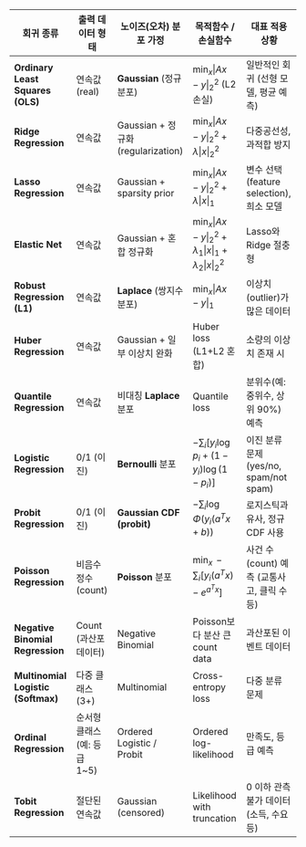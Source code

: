 | 회귀 종류                              | 출력 데이터 형태           | 노이즈(오차) 분포 가정                  | 목적함수 / 손실함수                                                                      | 대표 적용 상황                         |
| ---------------------------------- | ------------------- | ------------------------------ | -------------------------------------------------------------------------------- | -------------------------------- |
| **Ordinary Least Squares (OLS)**   | 연속값 (real)          | **Gaussian** (정규분포)            | $\displaystyle \min_x \|A x - y\|_2^2$ (L2 손실)                                   | 일반적인 회귀 (선형 모델, 평균 예측)           |
| **Ridge Regression**               | 연속값                 | Gaussian + 정규화(regularization) | $\displaystyle \min_x \|A x - y\|_2^2 + \lambda \|x\|_2^2$                       | 다중공선성, 과적합 방지                    |
| **Lasso Regression**               | 연속값                 | Gaussian + sparsity prior      | $\displaystyle \min_x \|A x - y\|_2^2 + \lambda \|x\|_1$                         | 변수 선택(feature selection), 희소 모델  |
| **Elastic Net**                    | 연속값                 | Gaussian + 혼합 정규화              | $\displaystyle \min_x \|A x - y\|_2^2 + \lambda_1 \|x\|_1 + \lambda_2 \|x\|_2^2$ | Lasso와 Ridge 절충형                 |
| **Robust Regression (L1)**         | 연속값                 | **Laplace** (쌍지수 분포)           | $\displaystyle \min_x \|A x - y\|_1$                                             | 이상치(outlier)가 많은 데이터             |
| **Huber Regression**               | 연속값                 | Gaussian + 일부 이상치 완화           | Huber loss (L1+L2 혼합)                                                            | 소량의 이상치 존재 시                     |
| **Quantile Regression**            | 연속값                 | 비대칭 **Laplace** 분포             | Quantile loss                                                                    | 분위수(예: 중위수, 상위 90%) 예측           |
| **Logistic Regression**            | 0/1 (이진)            | **Bernoulli** 분포               | $\displaystyle -\sum_i \big[ y_i \log p_i + (1 - y_i)\log(1 - p_i) \big]$        | 이진 분류 문제 (yes/no, spam/not spam) |
| **Probit Regression**              | 0/1 (이진)            | **Gaussian CDF (probit)**      | $\displaystyle -\sum_i \log \Phi(y_i (a^T x + b))$                               | 로지스틱과 유사, 정규 CDF 사용              |
| **Poisson Regression**             | 비음수 정수 (count)      | **Poisson** 분포                 | $\displaystyle \min_x \, -\sum_i \big[y_i (a^T x) - e^{a^T x}\big]$              | 사건 수(count) 예측 (교통사고, 클릭 수 등)    |
| **Negative Binomial Regression**   | Count (과산포 데이터)     | Negative Binomial              | Poisson보다 분산 큰 count data                                                        | 과산포된 이벤트 데이터                     |
| **Multinomial Logistic (Softmax)** | 다중 클래스 (3+)         | Multinomial                    | Cross-entropy loss                                                               | 다중 분류 문제                         |
| **Ordinal Regression**             | 순서형 클래스 (예: 등급 1~5) | Ordered Logistic / Probit      | Ordered log-likelihood                                                           | 만족도, 등급 예측                       |
| **Tobit Regression**               | 절단된 연속값             | Gaussian (censored)            | Likelihood with truncation                                                       | 0 이하 관측 불가 데이터 (소득, 수요 등)        |
